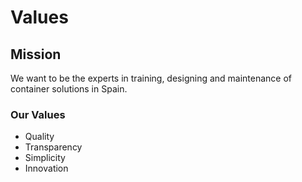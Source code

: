 # Values

## Mission

We want to be the experts in training, designing and maintenance of container solutions in Spain.

### Our Values

* Quality
* Transparency
* Simplicity
* Innovation
